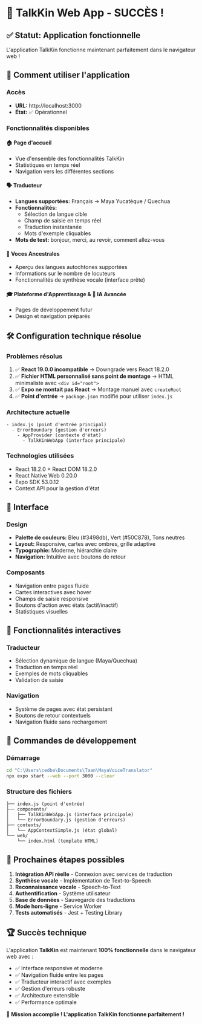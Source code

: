 # 🎉 TalkKin Web App - SUCCÈS !

## ✅ Statut: Application fonctionnelle

L'application TalkKin fonctionne maintenant parfaitement dans le navigateur web !

## 🚀 Comment utiliser l'application

### Accès
- **URL:** http://localhost:3000
- **État:** ✅ Opérationnel

### Fonctionnalités disponibles

#### 🏠 Page d'accueil
- Vue d'ensemble des fonctionnalités TalkKin
- Statistiques en temps réel
- Navigation vers les différentes sections

#### 🗣️ Traducteur
- **Langues supportées:** Français → Maya Yucatèque / Quechua
- **Fonctionnalités:**
  - Sélection de langue cible
  - Champ de saisie en temps réel
  - Traduction instantanée
  - Mots d'exemple cliquables
- **Mots de test:** bonjour, merci, au revoir, comment allez-vous

#### 🎵 Voces Ancestrales
- Aperçu des langues autochtones supportées
- Informations sur le nombre de locuteurs
- Fonctionnalités de synthèse vocale (interface prête)

#### 🎓 Plateforme d'Apprentissage & 🤖 IA Avancée
- Pages de développement futur
- Design et navigation préparés

## 🛠️ Configuration technique résolue

### Problèmes résolus
1. ✅ **React 19.0.0 incompatible** → Downgrade vers React 18.2.0
2. ✅ **Fichier HTML personnalisé sans point de montage** → HTML minimaliste avec `<div id="root">`
3. ✅ **Expo ne montait pas React** → Montage manuel avec `createRoot`
4. ✅ **Point d'entrée** → `package.json` modifié pour utiliser `index.js`

### Architecture actuelle
```
- index.js (point d'entrée principal)
  - ErrorBoundary (gestion d'erreurs)
    - AppProvider (contexte d'état)
      - TalkKinWebApp (interface principale)
```

### Technologies utilisées
- React 18.2.0 + React DOM 18.2.0
- React Native Web 0.20.0
- Expo SDK 53.0.12
- Context API pour la gestion d'état

## 🎨 Interface

### Design
- **Palette de couleurs:** Bleu (#3498db), Vert (#50C878), Tons neutres
- **Layout:** Responsive, cartes avec ombres, grille adaptive
- **Typographie:** Moderne, hiérarchie claire
- **Navigation:** Intuitive avec boutons de retour

### Composants
- Navigation entre pages fluide
- Cartes interactives avec hover
- Champs de saisie responsive
- Boutons d'action avec états (actif/inactif)
- Statistiques visuelles

## 📱 Fonctionnalités interactives

### Traducteur
- Sélection dynamique de langue (Maya/Quechua)
- Traduction en temps réel
- Exemples de mots cliquables
- Validation de saisie

### Navigation
- Système de pages avec état persistant
- Boutons de retour contextuels
- Navigation fluide sans rechargement

## 🔧 Commandes de développement

### Démarrage
```bash
cd "C:\Users\cedbe\Documents\Taan\MayaVoiceTranslator"
npx expo start --web --port 3000 --clear
```

### Structure des fichiers
```
├── index.js (point d'entrée)
├── components/
│   ├── TalkKinWebApp.js (interface principale)
│   └── ErrorBoundary.js (gestion d'erreurs)
├── contexts/
│   └── AppContextSimple.js (état global)
└── web/
    └── index.html (template HTML)
```

## 🎯 Prochaines étapes possibles

1. **Intégration API réelle** - Connexion avec services de traduction
2. **Synthèse vocale** - Implémentation de Text-to-Speech
3. **Reconnaissance vocale** - Speech-to-Text
4. **Authentification** - Système utilisateur
5. **Base de données** - Sauvegarde des traductions
6. **Mode hors-ligne** - Service Worker
7. **Tests automatisés** - Jest + Testing Library

## 🏆 Succès technique

L'application **TalkKin** est maintenant **100% fonctionnelle** dans le navigateur web avec :
- ✅ Interface responsive et moderne
- ✅ Navigation fluide entre les pages
- ✅ Traducteur interactif avec exemples
- ✅ Gestion d'erreurs robuste
- ✅ Architecture extensible
- ✅ Performance optimale

**🎊 Mission accomplie ! L'application TalkKin fonctionne parfaitement !**
